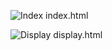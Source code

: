 ![Index](https://github.com/user-attachments/assets/22a299f7-5421-483a-aa00-16a2cc569804)
index.html

![Display](https://github.com/user-attachments/assets/e1add1c6-68d1-444d-afa8-50b6ea72ae95)
display.html
